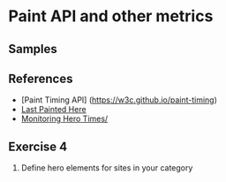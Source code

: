 # Paint API and other metrics
## Samples
## References
* [Paint Timing API] (https://w3c.github.io/paint-timing)
* [Last Painted Here](https://speedcurve.com/blog/last-painted-hero/)   
* [Monitoring Hero Times/](https://speedcurve.com/blog/web-performance-monitoring-hero-times/)
## Exercise 4 
1. Define hero elements for sites in your category
